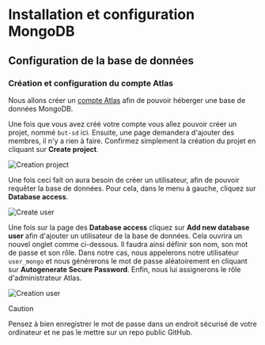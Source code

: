 
# Installation et configuration MongoDB

## Configuration de la base de données

### Création et configuration du compte Atlas

Nous allons créer un [compte Atlas](https://account.mongodb.com/account/register?signedOut=true) afin de pouvoir héberger une base de données MongoDB.

Une fois que vous avez créé votre compte vous allez pouvoir créer un projet, nommé `but-sd` ici. Ensuite, une page demandera d'ajouter des membres, il n'y a rien à faire. Confirmez simplement la création du projet en cliquant sur **Create project**.

![Creation project](https://github.com/alannadevgen/resources-nosql/blob/main/TP/TP1/img/creation-project.png)

Une fois ceci fait on aura besoin de créer un utilisateur, afin de pouvoir requêter la base de données. Pour cela, dans le menu à gauche, cliquez sur **Database access**.

![Create user](https://github.com/alannadevgen/resources-nosql/blob/main/TP/TP1/img/create-user.png)

Une fois sur la page des **Database access** cliquez sur **Add new database user** afin d'ajouter un utilisateur de la base de données. Cela ouvrira un nouvel onglet comme ci-dessous. Il faudra ainsi définir son nom, son mot de passe et son rôle. Dans notre cas, nous appelerons notre utilisateur `user_mongo` et nous générerons le mot de passe aléatoirement en cliquant sur **Autogenerate Secure Password**. Enfin, nous lui assignerons le rôle d'administrateur Atlas.

![Creation user](https://github.com/alannadevgen/resources-nosql/blob/main/TP/TP1/img/creation-user.png)

> [!CAUTION]
> Pensez à bien enregistrer le mot de passe dans un endroit sécurisé de votre ordinateur et ne pas le mettre sur un repo public GitHub.
